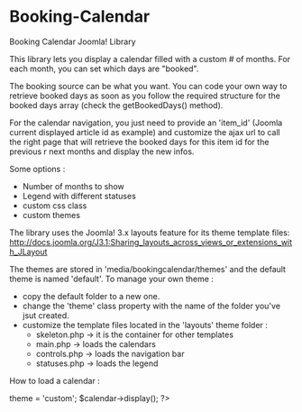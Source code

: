 Booking-Calendar
================

Booking Calendar Joomla! Library

This library lets you display a calendar filled with a custom # of months. For each month, you can set which days are "booked".

The booking source can be what you want. You can code your own way to retrieve booked days as soon as you follow the required structure for the booked days array (check the getBookedDays() method).  

For the calendar navigation, you just need to provide an 'item_id' (Joomla current displayed article id as example) and customize the ajax url to call the right page that will retrieve the booked days for this item id for the previous r next months and display the new infos.

Some options :

- Number of months to show
- Legend with different statuses
- custom css class
- custom themes

The library uses the Joomla! 3.x layouts feature for its theme template files:
http://docs.joomla.org/J3.1:Sharing_layouts_across_views_or_extensions_with_JLayout

The themes are stored in 'media/bookingcalendar/themes' and the default theme is named 'default'.
To manage your own theme :
 - copy the default folder to a new one.
 - change the 'theme' class property with the name of the folder you've jsut created.
 - customize the template files located in the 'layouts' theme folder :
 	- skeleton.php -> it is the container for other templates
 	- main.php -> loads the calendars
 	- controls.php -> loads the navigation bar
 	- statuses.php -> loads the legend
 	
How to load a calendar :

<?php
jimport('bookingcalendar.calendar');

$calendar = new BookingCalendar();

$calendar->theme = 'custom';

$calendar->display();
?>
